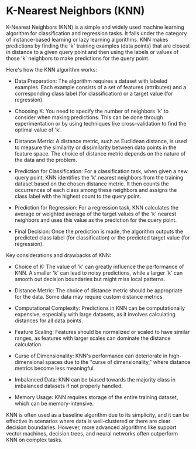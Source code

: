 # K-Nearest Neighbors (KNN)

K-Nearest Neighbors (KNN) is a simple and widely used machine learning algorithm for classification and regression tasks. It falls under the category of instance-based learning or lazy learning algorithms. KNN makes predictions by finding the 'k' training examples (data points) that are closest in distance to a given query point and then using the labels or values of those 'k' neighbors to make predictions for the query point.

Here's how the KNN algorithm works:

* Data Preparation: The algorithm requires a dataset with labeled examples. Each example consists of a set of features (attributes) and a corresponding class label (for classification) or a target value (for regression).

* Choosing K: You need to specify the number of neighbors 'k' to consider when making predictions. This can be done through experimentation or by using techniques like cross-validation to find the optimal value of 'k'.

* Distance Metric: A distance metric, such as Euclidean distance, is used to measure the similarity or dissimilarity between data points in the feature space. The choice of distance metric depends on the nature of the data and the problem.

* Prediction for Classification: For a classification task, when given a new query point, KNN identifies the 'k' nearest neighbors from the training dataset based on the chosen distance metric. It then counts the occurrences of each class among these neighbors and assigns the class label with the highest count to the query point.

* Prediction for Regression: For a regression task, KNN calculates the average or weighted average of the target values of the 'k' nearest neighbors and uses this value as the prediction for the query point.

* Final Decision: Once the prediction is made, the algorithm outputs the predicted class label (for classification) or the predicted target value (for regression).

Key considerations and drawbacks of KNN:

* Choice of K: The value of 'k' can greatly influence the performance of KNN. A smaller 'k' can lead to noisy predictions, while a larger 'k' can smooth out decision boundaries but might miss local patterns.

* Distance Metric: The choice of distance metric should be appropriate for the data. Some data may require custom distance metrics.

* Computational Complexity: Predictions in KNN can be computationally expensive, especially with large datasets, as it involves calculating distances for all data points.

* Feature Scaling: Features should be normalized or scaled to have similar ranges, as features with larger scales can dominate the distance calculation.

* Curse of Dimensionality: KNN's performance can deteriorate in high-dimensional spaces due to the "curse of dimensionality," where distance metrics become less meaningful.

* Imbalanced Data: KNN can be biased towards the majority class in imbalanced datasets if not properly handled.

* Memory Usage: KNN requires storage of the entire training dataset, which can be memory-intensive.

KNN is often used as a baseline algorithm due to its simplicity, and it can be effective in scenarios where data is well-clustered or there are clear decision boundaries. However, more advanced algorithms like support vector machines, decision trees, and neural networks often outperform KNN on complex tasks.